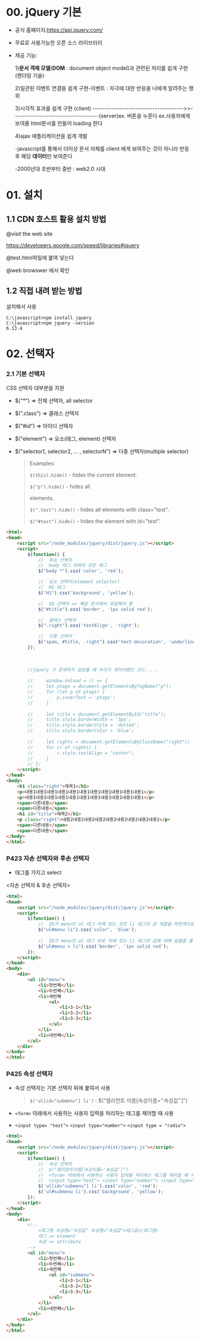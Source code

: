 # 00. jQuery 기본

- 공식 홈페이지:https://api.jquery.com/

- 무료로 사용가능한 오픈 소스 라이브러리

- 제공 기능: 

  1)**문서 객체 모델**(**DOM** : document object model)과 관련된 처리를 쉽게 구현(렌더링 기술)

  

  2)일관된 이벤트 연결을 쉽게 구현-이벤트 : 자극에 대한 반응을 나에게 알려주는 행위 

  

  3)시각적 효과를 쉽게 구현
  (client) --------------------------------------<request>>>------------------------------------(server)ex. 버튼을 누른다				ex.사용자에게 보여줄 html문서를 만들어 loading 한다

  4)ajax 애플리케이션을 쉽게 개발

  -javascript를 통해서 더이상 문서 자체를 client 에게 보여주는 것이 아니라 반응후 해당 **데이터**만 보여준다

  -2000년대 초반부터 중반 : web2.0 시대 

  

# 01. 설치

## 1.1 CDN 호스트 활용 설치 방법

@visit the web site 

https://developers.google.com/speed/libraries#jquery

@test.html파일에 붙여 넣는다

<script src="https://ajax.googleapis.com/ajax/libs/jquery/3.4.1/jquery.min.js"></script>
@web browswer 에서 확인



## 1.2 직접 내려 받는 방법

설치해서 사용

```cdm
C:\javascript>npm install jquery
C:\javascript>npm jquery -version
6.13.4
```





# 02. 선택자

### 2.1 기본 선택자

CSS 선택자 대부분을 지원

- $("*") ⇒ 전체 선택자, all selector

- $(".class") ⇒ 클래스 선택자

- $("#id") ⇒ 아이디 선택자

- $("element") ⇒ 요소(태그, element) 선택자

- $("selector1, selector2, … , selectorN") ⇒ 다중 선택자(multiple selector)

  

  >Examples:
  >
  >`$(this).hide()` - hides the current element.
  >
  >`$("p").hide()` - hides all <p> elements.
  >
  >`$(".test").hide()` - hides all elements with class="test".
  >
  >`$("#test").hide()` - hides the element with id="test".

```html
<html>
<head>
    <script src="/node_modules/jquery/dist/jquery.js"></script>
    <script>
        $(function() {
            //  후손 선택자
            //  body 태그 아래의 모든 태그
            $("body *").css('color', 'red');

            //  요소 선택자(element selector)
            //  H1 태그
            $("H1").css('background', 'yellow');

            //  ID 선택자 => 해당 문서에서 유일해야 함
            $("#title").css('border', '1px solid red');

            //  클래스 선택자 
            $(".right").css('textAlign', 'right');

            //  다중 선택자
            $("span, #title, .right").css('text-decoration', 'underline');
        });
        
        
        
        //jquery 가 존재하지 않았을 떄 우리가 겪어야했던 코드.....
        
        //     window.onload = () => {
        //     let ptags = document.getElementsByTagName("p");
        //     for (let p of ptags) {
        //         p.innerText = 'ptags';
        //     }
            
        //     let title = document.getElementById("title");
        //     title.style.borderWidth = '3px';
        //     title.style.borderStyle = 'dotted';
        //     title.style.borderColor = 'blue';
            
        //     let rights = document.getElementsByClassName("right");
        //     for (r of rights) {
        //         r.style.textAlign = "center";
        //     }
        // }; 
	</script>
</head>
<body>
    <h1 class="right">제목1</h1>
    <p>내용1내용1내용1내용1내용1내용1내용1내용1내용1내용1내용1</p>
    <p>내용1내용1내용1내용1내용1내용1내용1내용1내용1내용1내용1</p>
    <span>다른내용</span>
    <span>다른내용</span>
    <h1 id="title">제목2</h1>
    <p class="right">내용2내용2내용2내용2내용2내용2내용2내용2내용2</p>
    <span>다른내용</span>
    <span>다른내용</span>
</body>
</html>
```





### P423 자손 선택자와 후손 선택자 

- 태그를 가지고 select 

<자손 선택자 & 후손 선택자>

```html
<html>
<head>
    <script src="/node_modules/jquery/dist/jquery.js"></script>
    <script>
        $(function() {
            //  ID가 menu인 ul 태그 아래 있는 모든 li 태그의 값 색깔을 파란색으로 설정
            $("ul#menu li").css('color', 'blue');
            
            //  ID가 menu인 ul 태그 바로 아래 있는 li 태그의 값에 대해 밑줄을 출력
            $("ul#menu > li").css('border', '1px solid red');
        });
    </script>
</head>
<body>
    <div>
        <ul id="menu">
            <li>첫번째</li>
            <li>두번째</li>
            <li>세번째
                <ul>
                    <li>3-1</li>
                    <li>3-2</li>
                    <li>3-3</li>
                </ul>
            </li>
            <li>네번째</li>
        </ul>
    </div>
</body>
</html>
```



### P425 속성 선택자

- 속성 선택자는 기본 선택자 뒤에 붙여서 사용

  > `$('ul[id="submenu"] li')` : $("엘리먼트 이름[속성이름=''속성값'']")

- `<form>` 아래에서 사용하는 사용자 입력을 처리하는 태그를 제어할 때 사용
  
- `<input type= "text">` `<input type="number">` `<input type = "radio">`

````html
<html>
<head>
    <script src="/node_modules/jquery/dist/jquery.js"></script>
    <script>
        $(function() {
            //  속성 선택자 
            //  $("엘리먼트이름[속성이름='속성값']")
            //  <form> 아래에서 사용하는 사용자 입력을 처리하는 태그를 제어할 때 사용
            //  <input type="text"> <input type="number"> <input type="radio"> ...
            $('ul[id="submenu"] li').css('color', 'red');
            $('ul#submenu li').css('background', 'yellow');
        });
    </script>
</head>
<body>
    <div>
        <!-- 
            <태그명 속성명="속성값" 속성명="속성값">태그값</태그명>
            태그 => element
            속성 => attribute
        -->
        <ul id="menu">
            <li>첫번째</li>
            <li>두번째</li>
            <li>세번째
                <ul id="submenu">
                    <li>3-1</li>
                    <li>3-2</li>
                    <li>3-3</li>
                </ul>
            </li>
            <li>네번째</li>
        </ul>
    </div>
</body>
</html>
````













































































































































































































































































































 